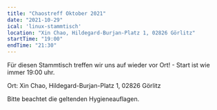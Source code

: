 ```yaml
---
title: "Chaostreff Oktober 2021"
date: "2021-10-29"
ical: 'linux-stammtisch'
location: "Xin Chao, Hildegard-Burjan-Platz 1, 02826 Görlitz"
startTime: "19:00"
endTime: "21:30"
---
```


Für diesen Stammtisch treffen wir uns auf wieder vor Ort! - Start ist wie immer 19:00 uhr. 

Ort: Xin Chao, Hildegard-Burjan-Platz 1, 02826 Görlitz

Bitte beachtet die geltenden Hygieneauflagen.
